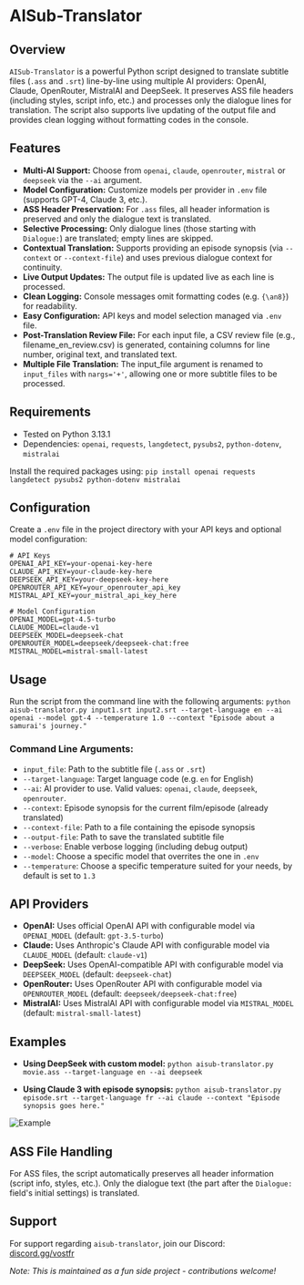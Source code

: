 # AISub-Translator

## Overview
`AISub-Translator` is a powerful Python script designed to translate subtitle files (`.ass` and `.srt`) line-by-line using multiple AI providers: OpenAI, Claude, OpenRouter, MistralAI and DeepSeek. It preserves ASS file headers (including styles, script info, etc.) and processes only the dialogue lines for translation. The script also supports live updating of the output file and provides clean logging without formatting codes in the console.

## Features
- **Multi-AI Support:** Choose from `openai`, `claude`, `openrouter`, `mistral` or `deepseek` via the `--ai` argument.
- **Model Configuration:** Customize models per provider in `.env` file (supports GPT-4, Claude 3, etc.).
- **ASS Header Preservation:** For `.ass` files, all header information is preserved and only the dialogue text is translated.
- **Selective Processing:** Only dialogue lines (those starting with `Dialogue:`) are translated; empty lines are skipped.
- **Contextual Translation:** Supports providing an episode synopsis (via `--context` or `--context-file`) and uses previous dialogue context for continuity.
- **Live Output Updates:** The output file is updated live as each line is processed.
- **Clean Logging:** Console messages omit formatting codes (e.g. `{\an8}`) for readability.
- **Easy Configuration:** API keys and model selection managed via `.env` file.
- **Post-Translation Review File:** For each input file, a CSV review file (e.g., filename_en_review.csv) is generated, containing columns for line number, original text, and translated text.
- **Multiple File Translation:** The input_file argument is renamed to `input_files` with `nargs='+'`, allowing one or more subtitle files to be processed.

## Requirements
- Tested on Python 3.13.1
- Dependencies: `openai`, `requests`, `langdetect`, `pysubs2`, `python-dotenv`, `mistralai`

Install the required packages using:
```pip install openai requests langdetect pysubs2 python-dotenv mistralai```

## Configuration
Create a `.env` file in the project directory with your API keys and optional model configuration:
```
# API Keys
OPENAI_API_KEY=your-openai-key-here
CLAUDE_API_KEY=your-claude-key-here
DEEPSEEK_API_KEY=your-deepseek-key-here
OPENROUTER_API_KEY=your_openrouter_api_key
MISTRAL_API_KEY=your_mistral_api_key_here

# Model Configuration
OPENAI_MODEL=gpt-4.5-turbo
CLAUDE_MODEL=claude-v1
DEEPSEEK_MODEL=deepseek-chat
OPENROUTER_MODEL=deepseek/deepseek-chat:free
MISTRAL_MODEL=mistral-small-latest
```


## Usage
Run the script from the command line with the following arguments:
```python aisub-translator.py input1.srt input2.srt --target-language en --ai openai --model gpt-4 --temperature 1.0 --context "Episode about a samurai's journey."```

### Command Line Arguments:
- `input_file`: Path to the subtitle file (`.ass` or `.srt`)
- `--target-language`: Target language code (e.g. `en` for English)
- `--ai`: AI provider to use. Valid values: `openai`, `claude`, `deepseek`, `openrouter`.
- `--context`: Episode synopsis for the current film/episode (already translated)
- `--context-file`: Path to a file containing the episode synopsis
- `--output-file`: Path to save the translated subtitle file
- `--verbose`: Enable verbose logging (including debug output)
- `--model`: Choose a specific model that overrites the one in `.env`
- `--temperature`: Choose a specific temperature suited for your needs, by default is set to `1.3`
  

## API Providers
- **OpenAI:** Uses official OpenAI API with configurable model via `OPENAI_MODEL` (default: `gpt-3.5-turbo`)
- **Claude:** Uses Anthropic's Claude API with configurable model via `CLAUDE_MODEL` (default: `claude-v1`)
- **DeepSeek:** Uses OpenAI-compatible API with configurable model via `DEEPSEEK_MODEL` (default: `deepseek-chat`)
- **OpenRouter:** Uses OpenRouter API with configurable model via `OPENROUTER_MODEL` (default: `deepseek/deepseek-chat:free`)
- **MistralAI:** Uses MistralAI API with configurable model via `MISTRAL_MODEL` (default: `mistral-small-latest`)

## Examples
- **Using DeepSeek with custom model:**
```python aisub-translator.py movie.ass --target-language en --ai deepseek```

- **Using Claude 3 with episode synopsis:**
```python aisub-translator.py episode.srt --target-language fr --ai claude --context "Episode synopsis goes here."```

![Example](https://i.ibb.co/WvVdtKkX/image.png)

## ASS File Handling
For ASS files, the script automatically preserves all header information (script info, styles, etc.). Only the dialogue text (the part after the `Dialogue:` field's initial settings) is translated.

## Support
For support regarding `aisub-translator`, join our Discord:  
[discord.gg/vostfr](https://discord.gg/vostfr)

*Note: This is maintained as a fun side project - contributions welcome!*
